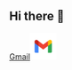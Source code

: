 ## Hi there 👋

[Gmail<img src="https://github.com/dwfwby/dwfwby/blob/main/gmail-icon-free-png.webp" width="48">](mailto:czacind@bk.ru)
